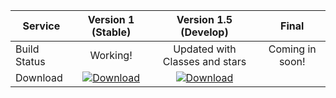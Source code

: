 | Service  | Version 1 (Stable)         | Version 1.5 (Develop)           | Final |
|----------|:---------------------------:|:----------------------------:|:----------------------------:|
| Build Status | Working! | Updated with Classes and stars | Coming in soon!
| Download | [![Download](https://i.imgur.com/odToka3.png)](https://github.com/younesk31/Rocket-Game/archive/master.zip) | [![Download](https://i.imgur.com/odToka3.png)](https://github.com/younesk31/Rocket-Game/archive/Develop.zip)  |
